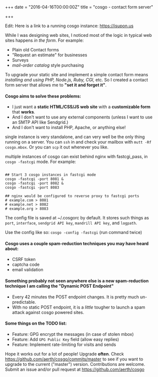 
+++
date = "2016-04-16T00:00:00Z"
title = "cosgo - contact form server"

+++

Edit: Here is a link to a running cosgo instance: https://isupon.us

While I was designing web sites, I noticed most of the logic in typical web sites happens *in the form*. For example:

  * Plain old Contact forms
  * "Request an estimate" for businesses
  * Surveys
  * *mail-order catalog* style purchasing

To upgrade your static site and implement a simple contact form means *installing and using PHP, Node.js, Ruby, CGI,* etc. So I created a contact form server that allows me to **"set it and forget it"**.

#### Cosgo aims to solve these problems:

  * I just want a **static HTML/CSS/JS web site** with a **customizable form** that **works**.
  * And I don't want to use any external components (unless I want to use an SMTP API like Sendgrid.)
  * And I don't want to install PHP, Apache, or anything else!


single instance is very standalone, and can very well be the only thing running on a server. You can `ssh` in and check your mailbox with `mutt -Rf cosgo.mbox`. Or you can `scp` it out whenever you like.

multiple instances of cosgo can exist behind nginx with fastcgi_pass, in `cosgo -fastcgi` mode. For example:

```

## Start 3 cosgo instances in fastcgi mode
cosgo -fastcgi -port 8081 &
cosgo -fastcgi -port 8082 &
cosgo -fastcgi -port 8083

## nginx would be configured to reverse proxy to fastcgi ports
# example.com > 8081
# example.net > 8082
# example.org > 8083

```

The config file is saved at ~/.cosgorc by default. It stores such things as `port`, `interface`, `sendgrid API key`, `mandrill API key`, and `logpath`.

Use the config like so: `cosgo -config -fastcgi` (run command twice)

#### Cosgo uses a couple spam-reduction techniques you may have heard about:
  * CSRF token
  * captcha code
  * email validation

#### Something probably not seen anywhere else is a new spam-reduction technique I am calling the "Dynamic POST Endpoint"
  * Every 42 minutes the POST endpoint changes. It is pretty much un-predictable.
  * With no static POST endpoint, it is a *little* tougher to launch a spam attack against cosgo powered sites.

#### Some things on the TODO list:
  * Feature: GPG encrypt the messages (in case of stolen mbox)
  * Feature: Add `GPG Public Key` field (allow easy replies)
  * Feature: Implement rate-limiting for visits and sends

Hope it works out for a lot of people! Upgrade **often**. Check https://github.com/aerth/cosgo/commits/master to see if you want to upgrade to the current ("master") version. Contributions are welcome. Submit an issue and/or pull request at https://github.com/aerth/cosgo
